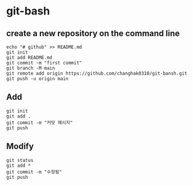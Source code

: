 # git-bash
## create a new repository on the command line
```
echo "# github" >> README.md
git init
git add README.md
git commit -m "first commit"
git branch -M main
git remote add origin https://github.com/changhak0310/git-bansh.git
git push -u origin main
```

## Add
```
git init
git add .
git commit -m "커밋 메시지"
git push
```

## Modify
```
git status
git add *
git commit -m "수정됨"
git push
```
